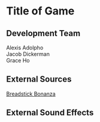 # Title of Game

## Development Team
Alexis Adolpho  
Jacob Dickerman  
Grace Ho  

## External Sources
[Breadstick Bonanza](https://github.com/jwdicker/BreadstickBonanza)

## External Sound Effects